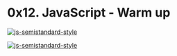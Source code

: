 # 0x12. JavaScript - Warm up

[![js-semistandard-style](https://raw.githubusercontent.com/standard/semistandard/master/badge.svg)](https://github.com/standard/semistandard)

[![js-semistandard-style](https://img.shields.io/badge/code%20style-semistandard-brightgreen.svg)](https://github.com/standard/semistandard)
